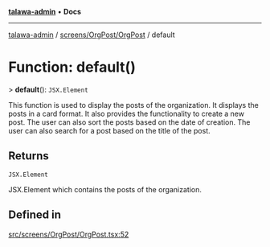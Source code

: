 [**talawa-admin**](../../../../README.md) • **Docs**

***

[talawa-admin](../../../../modules.md) / [screens/OrgPost/OrgPost](../README.md) / default

# Function: default()

\> **default**(): `JSX.Element`

This function is used to display the posts of the organization. It displays the posts in a card format.
It also provides the functionality to create a new post. The user can also sort the posts based on the date of creation.
The user can also search for a post based on the title of the post.

## Returns

`JSX.Element`

JSX.Element which contains the posts of the organization.

## Defined in

[src/screens/OrgPost/OrgPost.tsx:52](https://github.com/PalisadoesFoundation/talawa-admin/blob/7496bb3a4c3730e7e3caee73f8bf91c3031e4ae6/src/screens/OrgPost/OrgPost.tsx#L52)
